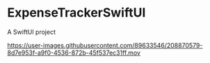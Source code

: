 # ExpenseTrackerSwiftUI
A SwiftUI project



https://user-images.githubusercontent.com/89633546/208870579-8d7e953f-a9f0-4536-872b-45f537ec31ff.mov

